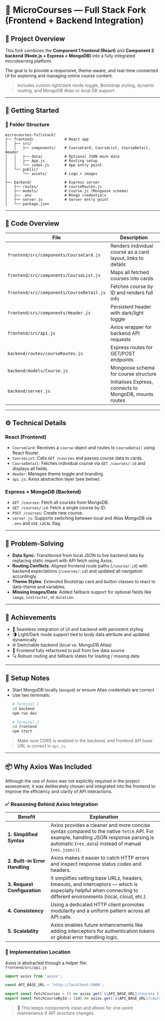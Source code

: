 
# 🔗 MicroCourses — Full Stack Fork (Frontend + Backend Integration)

## 🧭 Project Overview

This fork combines the **Component 1 frontend (React)** and **Component 2 backend (Node.js + Express + MongoDB)** into a fully integrated microlearning platform.

The goal is to provide a responsive, theme-aware, and real-time connected UI for exploring and managing online course content.

> Includes custom light/dark mode toggle, Bootstrap styling, dynamic routing, and MongoDB Atlas or local DB support.

---

## 🚀 Getting Started

### 📁 Folder Structure

```
microcourses-fullstack/
├── frontend/              # React app
│   ├── src/
│   │   ├── components/    # CourseCard, CourseList, CourseDetail, Header
│   │   ├── data/          # Optional JSON mock data
│   │   ├── App.js         # Routing setup
│   │   └── index.js       # App entry point
│   └── public/
│       └── assets/        # Logo + images
│
├── backend/               # Express server
│   ├── routes/            # courseRoutes.js
│   ├── models/            # Course.js (Mongoose schema)
│   ├── .env               # Mongo credentials
│   ├── server.js          # Server entry point
│   └── package.json
```

---

## 🧩 Code Overview

| File                      | Description |
|---------------------------|-------------|
| `frontend/src/components/CourseCard.js` | Renders individual course as a card layout, links to details |
| `frontend/src/components/CourseList.js` | Maps all fetched courses into cards |
| `frontend/src/components/CourseDetail.js` | Fetches course by ID and renders full info |
| `frontend/src/components/Header.js` | Persistent header with dark/light toggle |
| `frontend/src/api.js`    | Axios wrapper for backend API requests |
| `backend/routes/courseRoutes.js` | Express routes for GET/POST endpoints |
| `backend/models/Course.js` | Mongoose schema for course structure |
| `backend/server.js`      | Initialises Express, connects to MongoDB, mounts routes |

---

## ⚙️ Technical Details

### React (Frontend)
- `CourseCard`: Receives a `course` object and routes to `CourseDetail` using React Router.
- `CourseList`: Calls `GET /courses` and passes course data to cards.
- `CourseDetail`: Fetches individual course via `GET /courses/:id` and displays all fields.
- `Header`: Manages theme toggle and branding.
- `api.js`: Axios abstraction layer (see below).

### Express + MongoDB (Backend)
- `GET /courses`: Fetch all courses from MongoDB.
- `GET /courses/:id`: Fetch a single course by ID.
- `POST /courses`: Create new course.
- `server.js`: Supports switching between local and Atlas MongoDB via `.env` and `USE_LOCAL` flag.

---

## 🧠 Problem-Solving

- **Data Sync**: Transitioned from local JSON to live backend data by replacing static import with API fetch using Axios.
- **Routing Conflicts**: Aligned frontend route paths (`/course/:id`) with backend expectations (`/courses/:id`) and updated all navigation accordingly.
- **Theme Styles**: Extended Bootstrap card and button classes to react to data-theme and variables.
- **Missing Images/Data**: Added fallback support for optional fields like `image`, `instructor`, or `duration`.

---

## 🌟 Achievements

- 🎯 Seamless integration of UI and backend with persistent styling
- 🌗 Light/Dark mode support tied to body data attribute and updated dynamically
- 🌐 Switchable backend (local vs. MongoDB Atlas)
- 🔁 Frontend fully refactored to pull from live data source
- 🔍 Robust routing and fallback states for loading / missing data

---

## 🔧 Setup Notes

- Start MongoDB locally (`mongod`) or ensure Atlas credentials are correct
- Use two terminals:
  ```bash
  # Terminal 1
  cd backend
  npm run dev

  # Terminal 2
  cd frontend
  npm start
  ```

> Make sure CORS is enabled in the backend, and frontend API base URL is correct in `api.js`.

---

## 📦 Why Axios Was Included

Although the use of Axios was not explicitly required in the project assessment, it was deliberately chosen and integrated into the frontend to improve the efficiency and clarity of API interactions.

### ✅ Reasoning Behind Axios Integration

| Benefit | Explanation |
|--------|-------------|
| **1. Simplified Syntax** | Axios provides a cleaner and more concise syntax compared to the native `fetch` API. For example, handling JSON response parsing is automatic (`res.data`) instead of manual (`res.json()`). |
| **2. Built-in Error Handling** | Axios makes it easier to catch HTTP errors and inspect response status codes and headers. |
| **3. Request Configuration** | It simplifies setting base URLs, headers, timeouts, and interceptors — which is especially helpful when connecting to different environments (local, cloud, etc.). |
| **4. Consistency** | Using a dedicated HTTP client promotes modularity and a uniform pattern across all API calls. |
| **5. Scalability** | Axios enables future enhancements like adding interceptors for authentication tokens or global error handling logic. |

### 📁 Implementation Location

Axios is abstracted through a helper file:  
`frontend/src/api.js`

```js
import axios from 'axios';

const API_BASE_URL = 'http://localhost:5000';

export const fetchCourses = () => axios.get(`${API_BASE_URL}/courses`);
export const fetchCourseById = (id) => axios.get(`${API_BASE_URL}/courses/${id}`);
```

> 🧠 This keeps components clean and allows for one-point maintenance if API structure changes.
